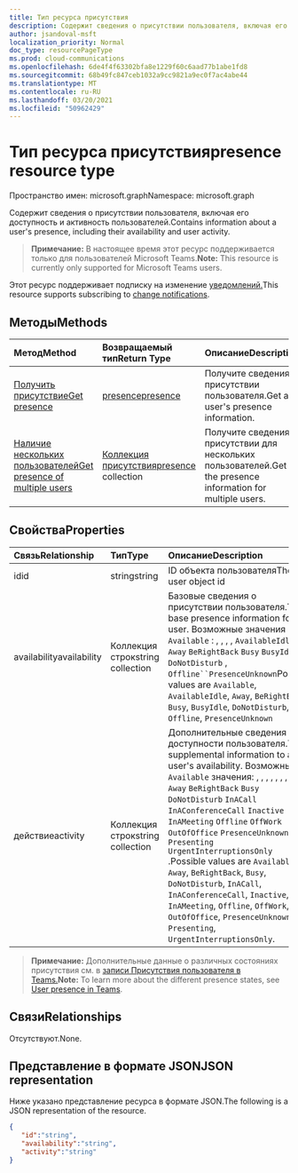 ```yaml
---
title: Тип ресурса присутствия
description: Содержит сведения о присутствии пользователя, включая его доступность и активность пользователей.
author: jsandoval-msft
localization_priority: Normal
doc_type: resourcePageType
ms.prod: cloud-communications
ms.openlocfilehash: 6de4f4f63302bfa8e1229f60c6aad77b1abe1fd8
ms.sourcegitcommit: 68b49fc847ceb1032a9cc9821a9ec0f7ac4abe44
ms.translationtype: MT
ms.contentlocale: ru-RU
ms.lasthandoff: 03/20/2021
ms.locfileid: "50962429"
---
```

# <a name="presence-resource-type"></a><span data-ttu-id="1961e-103">Тип ресурса присутствия</span><span class="sxs-lookup"><span data-stu-id="1961e-103">presence resource type</span></span>

<span data-ttu-id="1961e-104">Пространство имен: microsoft.graph</span><span class="sxs-lookup"><span data-stu-id="1961e-104">Namespace: microsoft.graph</span></span>

<span data-ttu-id="1961e-105">Содержит сведения о присутствии пользователя, включая его доступность и активность пользователей.</span><span class="sxs-lookup"><span data-stu-id="1961e-105">Contains information about a user's presence, including their availability and user activity.</span></span>

> <span data-ttu-id="1961e-106">**Примечание:** В настоящее время этот ресурс поддерживается только для пользователей Microsoft Teams.</span><span class="sxs-lookup"><span data-stu-id="1961e-106">**Note:** This resource is currently only supported for Microsoft Teams users.</span></span>

<span data-ttu-id="1961e-107">Этот ресурс поддерживает подписку на изменение [уведомлений.](/graph/webhooks)</span><span class="sxs-lookup"><span data-stu-id="1961e-107">This resource supports subscribing to [change notifications](/graph/webhooks).</span></span>

## <a name="methods"></a><span data-ttu-id="1961e-108">Методы</span><span class="sxs-lookup"><span data-stu-id="1961e-108">Methods</span></span>

| <span data-ttu-id="1961e-109">Метод</span><span class="sxs-lookup"><span data-stu-id="1961e-109">Method</span></span>                                                            | <span data-ttu-id="1961e-110">Возвращаемый тип</span><span class="sxs-lookup"><span data-stu-id="1961e-110">Return Type</span></span>                                       | <span data-ttu-id="1961e-111">Описание</span><span class="sxs-lookup"><span data-stu-id="1961e-111">Description</span></span>                                  |
|:------------------------------------------------------------------|:--------------------------------------------------|:---------------------------------------------|
| [<span data-ttu-id="1961e-112">Получить присутствие</span><span class="sxs-lookup"><span data-stu-id="1961e-112">Get presence</span></span>](../api/presence-get.md)     | [<span data-ttu-id="1961e-113">presence</span><span class="sxs-lookup"><span data-stu-id="1961e-113">presence</span></span>](../resources/presence.md)     | <span data-ttu-id="1961e-114">Получите сведения о присутствии пользователя.</span><span class="sxs-lookup"><span data-stu-id="1961e-114">Get a user's presence information.</span></span>
| [<span data-ttu-id="1961e-115">Наличие нескольких пользователей</span><span class="sxs-lookup"><span data-stu-id="1961e-115">Get presence of multiple users</span></span>](../api/cloudcommunications-getpresencesbyuserid.md)    |  <span data-ttu-id="1961e-116">[Коллекция присутствия](../resources/presence.md)</span><span class="sxs-lookup"><span data-stu-id="1961e-116">[presence](../resources/presence.md) collection</span></span>     |  <span data-ttu-id="1961e-117">Получите сведения о присутствии для нескольких пользователей.</span><span class="sxs-lookup"><span data-stu-id="1961e-117">Get the presence information for multiple users.</span></span>      |


## <a name="properties"></a><span data-ttu-id="1961e-118">Свойства</span><span class="sxs-lookup"><span data-stu-id="1961e-118">Properties</span></span>

| <span data-ttu-id="1961e-119">Связь</span><span class="sxs-lookup"><span data-stu-id="1961e-119">Relationship</span></span>        | <span data-ttu-id="1961e-120">Тип</span><span class="sxs-lookup"><span data-stu-id="1961e-120">Type</span></span>                                                 | <span data-ttu-id="1961e-121">Описание</span><span class="sxs-lookup"><span data-stu-id="1961e-121">Description</span></span>                                                         |
|:--------------------|:-----------------------------------------------------|:--------------------------------------------------------------------|
|<span data-ttu-id="1961e-122">id</span><span class="sxs-lookup"><span data-stu-id="1961e-122">id</span></span>    |  <span data-ttu-id="1961e-123">string</span><span class="sxs-lookup"><span data-stu-id="1961e-123">string</span></span>     |  <span data-ttu-id="1961e-124">ID объекта пользователя</span><span class="sxs-lookup"><span data-stu-id="1961e-124">The user object id</span></span>   |
|<span data-ttu-id="1961e-125">availability</span><span class="sxs-lookup"><span data-stu-id="1961e-125">availability</span></span>    |  <span data-ttu-id="1961e-126">Коллекция строк</span><span class="sxs-lookup"><span data-stu-id="1961e-126">string collection</span></span>   |   <span data-ttu-id="1961e-127">Базовые сведения о присутствии пользователя.</span><span class="sxs-lookup"><span data-stu-id="1961e-127">The base presence information for a user.</span></span> <span data-ttu-id="1961e-128">Возможные значения `Available` : , , , , `AvailableIdle` `Away` `BeRightBack` `Busy` `BusyIdle` `DoNotDisturb` , `Offline``PresenceUnknown`</span><span class="sxs-lookup"><span data-stu-id="1961e-128">Possible values are `Available`, `AvailableIdle`,  `Away`, `BeRightBack`, `Busy`, `BusyIdle`, `DoNotDisturb`, `Offline`, `PresenceUnknown`</span></span>  |
|<span data-ttu-id="1961e-129">действие</span><span class="sxs-lookup"><span data-stu-id="1961e-129">activity</span></span>    |  <span data-ttu-id="1961e-130">Коллекция строк</span><span class="sxs-lookup"><span data-stu-id="1961e-130">string collection</span></span>      |    <span data-ttu-id="1961e-131">Дополнительные сведения о доступности пользователя.</span><span class="sxs-lookup"><span data-stu-id="1961e-131">The supplemental information to a user's availability.</span></span> <span data-ttu-id="1961e-132">Возможные `Available` значения: , , , , , , , , `Away` `BeRightBack` `Busy` `DoNotDisturb` `InACall` `InAConferenceCall` `Inactive` `InAMeeting` `Offline` `OffWork` `OutOfOffice` `PresenceUnknown` `Presenting` `UrgentInterruptionsOnly` .</span><span class="sxs-lookup"><span data-stu-id="1961e-132">Possible values are `Available`, `Away`, `BeRightBack`, `Busy`, `DoNotDisturb`, `InACall`, `InAConferenceCall`, `Inactive`, `InAMeeting`, `Offline`, `OffWork`, `OutOfOffice`, `PresenceUnknown`, `Presenting`, `UrgentInterruptionsOnly`.</span></span>       |

><span data-ttu-id="1961e-133">**Примечание:** Дополнительные данные о различных состояниях присутствия см. в [записи Присутствия пользователя в Teams.](/microsoftteams/presence-admins)</span><span class="sxs-lookup"><span data-stu-id="1961e-133">**Note:** To learn more about the different presence states, see [User presence in Teams](/microsoftteams/presence-admins).</span></span> 

## <a name="relationships"></a><span data-ttu-id="1961e-134">Связи</span><span class="sxs-lookup"><span data-stu-id="1961e-134">Relationships</span></span>

<span data-ttu-id="1961e-135">Отсутствуют.</span><span class="sxs-lookup"><span data-stu-id="1961e-135">None.</span></span>

## <a name="json-representation"></a><span data-ttu-id="1961e-136">Представление в формате JSON</span><span class="sxs-lookup"><span data-stu-id="1961e-136">JSON representation</span></span>

<span data-ttu-id="1961e-137">Ниже указано представление ресурса в формате JSON.</span><span class="sxs-lookup"><span data-stu-id="1961e-137">The following is a JSON representation of the resource.</span></span>

<!-- {
  "blockType": "resource",
  "optionalProperties": [
  ],
  "@odata.type": "microsoft.graph.presence"
}-->
```json
{
   "id":"string",
   "availability":"string",
   "activity":"string"
}
```
